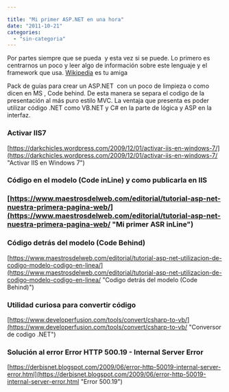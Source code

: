 ```yaml
---

title: "Mi primer ASP.NET en una hora"
date: "2011-10-21"
categories: 
  - "sin-categoria"
---
```


Por partes siempre que se pueda  y esta vez si se puede. Lo primero es centrarnos un poco y leer algo de información sobre este lenguaje y el framework que usa. [Wikipedia](https://secure.wikimedia.org/wikipedia/es/wiki/ASP.NET) es tu amiga

Pack de guías para crear un ASP.NET  con un poco de limpieza o como dicen en MS , Code behind. De esta manera se separa el codigo de la presentación al más puro estilo MVC. La ventaja que presenta es poder utilizar código .NET como VB.NET y C# en la parte de lógica y ASP en la interfaz.

### Activar IIS7

[https://darkchicles.wordpress.com/2009/12/01/activar-iis-en-windows-7/](https://darkchicles.wordpress.com/2009/12/01/activar-iis-en-windows-7/ "Activar IIS en Windows 7")

### Código en el modelo (Code inLine) y como publicarla en IIS

### [https://www.maestrosdelweb.com/editorial/tutorial-asp-net-nuestra-primera-pagina-web/](https://www.maestrosdelweb.com/editorial/tutorial-asp-net-nuestra-primera-pagina-web/ "Mi primer ASR inLine")

### Código detrás del modelo (Code Behind)

[https://www.maestrosdelweb.com/editorial/tutorial-asp-net-utilizacion-de-codigo-modelo-codigo-en-linea/](https://www.maestrosdelweb.com/editorial/tutorial-asp-net-utilizacion-de-codigo-modelo-codigo-en-linea/ "Codigo detrás del modelo (Code Behind)")

### Utilidad curiosa para convertir código

[https://www.developerfusion.com/tools/convert/csharp-to-vb/](https://www.developerfusion.com/tools/convert/csharp-to-vb/ "Conversor de codigo .NET")

### Solución al error Error HTTP 500.19 - Internal Server Error

[https://derbisnet.blogspot.com/2009/06/error-http-50019-internal-server-error.html](https://derbisnet.blogspot.com/2009/06/error-http-50019-internal-server-error.html "Error 500.19")
